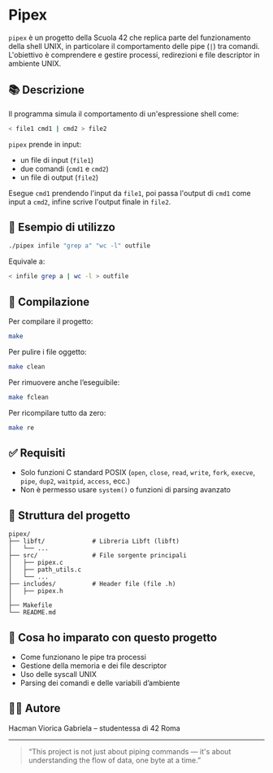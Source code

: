 # Pipex

`pipex` è un progetto della Scuola 42 che replica parte del funzionamento della shell UNIX, in particolare il comportamento delle pipe (`|`) tra comandi. L'obiettivo è comprendere e gestire processi, redirezioni e file descriptor in ambiente UNIX.

## 📚 Descrizione

Il programma simula il comportamento di un'espressione shell come:

```bash
< file1 cmd1 | cmd2 > file2
```

`pipex` prende in input:
- un file di input (`file1`)
- due comandi (`cmd1` e `cmd2`)
- un file di output (`file2`)

Esegue `cmd1` prendendo l'input da `file1`, poi passa l'output di `cmd1` come input a `cmd2`, infine scrive l'output finale in `file2`.

## 🧪 Esempio di utilizzo

```bash
./pipex infile "grep a" "wc -l" outfile
```

Equivale a:

```bash
< infile grep a | wc -l > outfile
```

## 🔧 Compilazione

Per compilare il progetto:

```bash
make
```

Per pulire i file oggetto:

```bash
make clean
```

Per rimuovere anche l’eseguibile:

```bash
make fclean
```

Per ricompilare tutto da zero:

```bash
make re
```

## ✅ Requisiti

- Solo funzioni C standard POSIX (`open`, `close`, `read`, `write`, `fork`, `execve`, `pipe`, `dup2`, `waitpid`, `access`, ecc.)
- Non è permesso usare `system()` o funzioni di parsing avanzato

## 📁 Struttura del progetto

```
pipex/
├── libft/             # Libreria Libft (libft)
│   └── ...
├── src/               # File sorgente principali
│   ├── pipex.c
│   ├── path_utils.c
│   └── ...
├── includes/          # Header file (file .h)
│   ├── pipex.h
│   
├── Makefile
└── README.md
```

## 🧠 Cosa ho imparato con questo progetto

- Come funzionano le pipe tra processi
- Gestione della memoria e dei file descriptor
- Uso delle syscall UNIX
- Parsing dei comandi e delle variabili d’ambiente

## 👩‍💻 Autore

Hacman Viorica Gabriela – studentessa di 42 Roma

---

> “This project is not just about piping commands — it's about understanding the flow of data, one byte at a time.”
